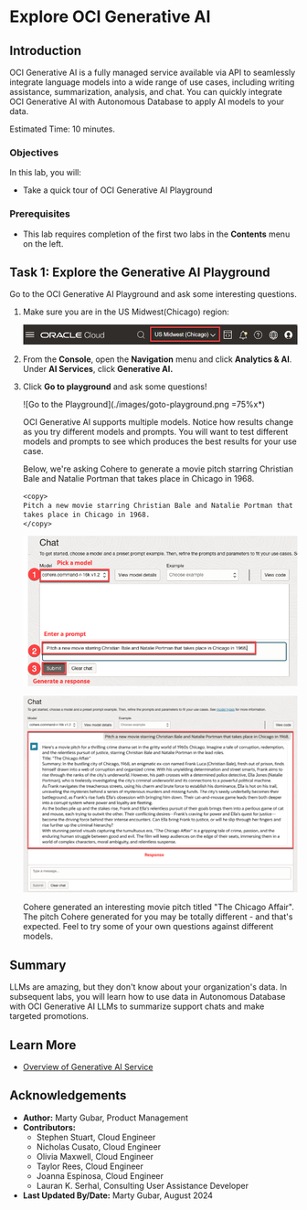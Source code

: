 # Explore OCI Generative AI

## Introduction

OCI Generative AI is a fully managed service available via API to seamlessly integrate language models into a wide range of use cases, including writing assistance, summarization, analysis, and chat. You can quickly integrate OCI Generative AI with Autonomous Database to apply AI models to your data.

Estimated Time: 10 minutes.

### Objectives

In this lab, you will:

* Take a quick tour of OCI Generative AI Playground

### Prerequisites

- This lab requires completion of the first two labs in the **Contents** menu on the left.

## Task 1: Explore the Generative AI Playground
Go to the OCI Generative AI Playground and ask some interesting questions.

1. Make sure you are in the US Midwest(Chicago) region:

    ![Go to Chicago](./images/chicago.png)

2. From the **Console**, open the **Navigation** menu and click **Analytics & AI**. Under **AI Services**, click **Generative AI.**

3. Click **Go to playground** and ask some questions!
    
    ![Go to the Playground](./images/goto-playground.png =75%x*)

   OCI Generative AI supports multiple models. Notice how results change as you try different models and prompts. You will want to test different models and prompts to see which produces the best results for your use case.

   Below, we're asking Cohere to generate a movie pitch starring Christian Bale and Natalie Portman that takes place in Chicago in 1968.

    ```
    <copy>
    Pitch a new movie starring Christian Bale and Natalie Portman that takes place in Chicago in 1968.
    </copy>
    ```

    ![Movie pitch](./images/movie-pitch.png)

    ![Movie pitch response](./images/movie-pitch-response.png)


    Cohere generated an interesting movie pitch titled "The Chicago Affair". The pitch Cohere generated for you may be totally different - and that's expected. Feel to try some of your own questions against different models.

## Summary    
LLMs are amazing, but they don't know about your organization's data. In subsequent labs, you will learn how to use data in Autonomous Database with OCI Generative AI LLMs to summarize support chats and make targeted promotions.

## Learn More
* [Overview of Generative AI Service](https://docs.oracle.com/en-us/iaas/Content/generative-ai/overview.htm)

## Acknowledgements

  * **Author:** Marty Gubar, Product Management
  * **Contributors:**
    * Stephen Stuart, Cloud Engineer
    * Nicholas Cusato, Cloud Engineer
    * Olivia Maxwell, Cloud Engineer
    * Taylor Rees, Cloud Engineer
    * Joanna Espinosa, Cloud Engineer
    * Lauran K. Serhal, Consulting User Assistance Developer
* **Last Updated By/Date:** Marty Gubar, August 2024